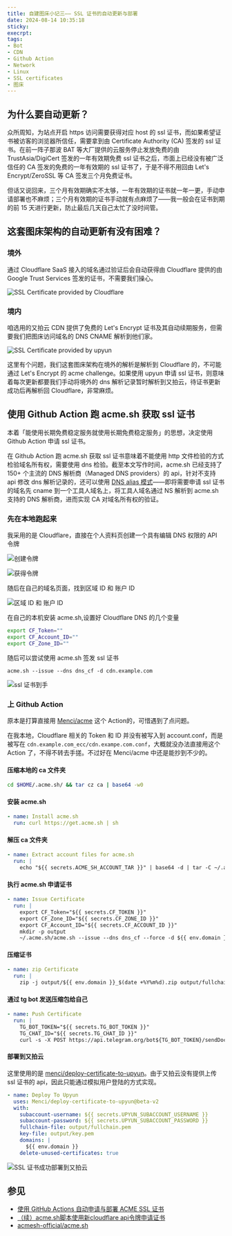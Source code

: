 ```yaml
---
title: 自建图床小记三—— SSL 证书的自动更新与部署
date: 2024-08-14 10:35:18
sticky:
execrpt:
tags:
- Bot
- CDN
- Github Action
- Network
- Linux
- SSL certificates
- 图床
---
```


## 为什么要自动更新？

众所周知，为站点开启 https 访问需要获得对应 host 的 ssl 证书，而如果希望证书被访客的浏览器所信任，需要拿到由 Certificate Authority (CA) 签发的 ssl 证书。在前一阵子那波 BAT 等大厂提供的云服务停止发放免费的由 TrustAsia/DigiCert 签发的一年有效期免费 ssl 证书之后，市面上已经没有被广泛信任的 CA 签发的免费的一年有效期的 ssl 证书了，于是不得不用回由 Let's Encrypt/ZeroSSL 等 CA 签发三个月免费证书。

但话又说回来，三个月有效期确实不太够，一年有效期的证书就一年一更，手动申请部署也不麻烦；三个月有效期的证书手动就有点麻烦了——我一般会在证书到期的前 15 天进行更新，防止最后几天自己太忙了没时间管。

## 这套图床架构的自动更新有没有困难？

### 境外

通过 Cloudflare SaaS 接入的域名通过验证后会自动获得由 Cloudflare 提供的由 Google Trust Services 签发的证书，不需要我们操心。

![SSL Certificate provided by Cloudflare](https://static.031130.xyz/uploads/2024/08/14/831d714565906.webp)

### 境内

咱选用的又拍云 CDN 提供了免费的 Let's Encrypt 证书及其自动续期服务，但需要我们把图床访问域名的 DNS CNAME 解析到他们家。

![SSL Certificate provided by upyun](https://static.031130.xyz/uploads/2024/08/14/b16f7752ef522.webp)

这里有个问题，我们这套图床架构在境外的解析是解析到 Cloudflare 的，不可能通过 Let's Encrypt 的 acme challenge。如果使用 upyun 申请 ssl 证书，则意味着每次更新都要我们手动将境外的 dns 解析记录暂时解析到又拍云，待证书更新成功后再解析回 Cloudflare，非常麻烦。

## 使用 Github Action 跑 acme.sh 获取 ssl 证书

本着「能使用长期免费稳定服务就使用长期免费稳定服务」的思想，决定使用 Github Action 申请 ssl 证书。

在 Github Action 跑 acme.sh 获取 ssl 证书意味着不能使用 http 文件检验的方式检验域名所有权，需要使用 dns 检验。截至本文写作时间，acme.sh 已经支持了 150+ 个主流的 DNS 解析商（Managed DNS providers）的 api，针对不支持 api 修改 dns 解析记录的，还可以使用 [DNS alias 模式](https://github.com/acmesh-official/acme.sh/wiki/DNS-alias-mode)——即将需要申请 ssl 证书的域名先 cname 到一个工具人域名上，将工具人域名通过 NS 解析到 acme.sh 支持的 DNS 解析商，进而实现 CA 对域名所有权的验证。

### 先在本地跑起来

我采用的是 Cloudflare，直接在个人资料页创建一个具有编辑 DNS 权限的 API 令牌

![创建令牌](https://static.031130.xyz/uploads/2024/08/14/c0262d4aea708.webp)

![获得令牌](https://static.031130.xyz/uploads/2024/08/14/f30bfc93970bc.webp)

随后在自己的域名页面，找到区域 ID 和 账户 ID

![区域 ID 和 账户 ID](https://static.031130.xyz/uploads/2024/08/14/4c8d4a2019812.webp)

在自己的本机安装 acme.sh,设置好 Cloudflare DNS 的几个变量

```bash
export CF_Token=""
export CF_Account_ID=""
export CF_Zone_ID=""
```

随后可以尝试使用 acme.sh 签发 ssl 证书

```
acme.sh --issue --dns dns_cf -d cdn.example.com
```

![ssl 证书到手](https://static.031130.xyz/uploads/2024/08/14/c78bc5afa3641.webp)

### 上 Github Action

原本是打算直接用 [Menci/acme](https://github.com/Menci/acme) 这个 Action的，可惜遇到了点问题。

在我本地，Cloudflare 相关的 Token 和 ID 并没有被写入到 account.conf，而是被写在 `cdn.example.com_ecc/cdn.exampe.com.conf`，大概就没办法直接用这个 Action 了，不得不转去手搓。不过好在 Menci/acme 中还是能抄到不少的。

#### 压缩本地的 ca 文件夹

```bash
cd $HOME/.acme.sh/ && tar cz ca | base64 -w0
```

#### 安装 acme.sh

```yaml
- name: Install acme.sh
  run: curl https://get.acme.sh | sh
```

#### 解压 ca 文件夹

```yaml
- name: Extract account files for acme.sh
  run: |
    echo "${{ secrets.ACME_SH_ACCOUNT_TAR }}" | base64 -d | tar -C ~/.acme.sh -xz
```

#### 执行 acme.sh 申请证书

```yaml
- name: Issue Certificate
  run: |
    export CF_Token="${{ secrets.CF_TOKEN }}"
    export CF_Zone_ID="${{ secrets.CF_ZONE_ID }}"
    export CF_Account_ID="${{ secrets.CF_ACCOUNT_ID }}"
    mkdir -p output
    ~/.acme.sh/acme.sh --issue --dns dns_cf --force -d ${{ env.domain }} --fullchain-file output/fullchain.pem --key-file output/key.pem
```

#### 压缩证书

```yaml
- name: zip Certificate
  run: |
    zip -j output/${{ env.domain }}_$(date +%Y%m%d).zip output/fullchain.pem output/key.pem
```

#### 通过 tg bot 发送压缩包给自己

```yaml
- name: Push Certificate
  run: |
    TG_BOT_TOKEN="${{ secrets.TG_BOT_TOKEN }}"
    TG_CHAT_ID="${{ secrets.TG_CHAT_ID }}"
    curl -s -X POST https://api.telegram.org/bot${TG_BOT_TOKEN}/sendDocument -F chat_id=${TG_CHAT_ID} -F document="@output/${{ env.domain }}_$(date +%Y%m%d).zip"
```

#### 部署到又拍云

这里使用的是 [menci/deploy-certificate-to-upyun](https://github.com/Menci/deploy-certificate-to-upyun/)。由于又拍云没有提供上传 ssl 证书的 api，因此只能通过模拟用户登陆的方式实现。

```yaml
- name: Deploy To Upyun
  uses: Menci/deploy-certificate-to-upyun@beta-v2
  with:
    subaccount-username: ${{ secrets.UPYUN_SUBACCOUNT_USERNAME }}
    subaccount-password: ${{ secrets.UPYUN_SUBACCOUNT_PASSWORD }}
    fullchain-file: output/fullchain.pem
    key-file: output/key.pem
    domains: |
      ${{ env.domain }}
    delete-unused-certificates: true
```

![SSL 证书成功部署到又拍云](https://static.031130.xyz/uploads/2024/08/14/222a754d25c97.webp)

## 参见

- [使用 GitHub Actions 自动申请与部署 ACME SSL 证书](https://blog.men.ci/ssl-with-github-actions/)
- [（续）acme.sh脚本使用新cloudflare api令牌申请证书](https://shiping.date/82.html)
- [acmesh-official/acme.sh](https://github.com/acmesh-official/acme.sh)

